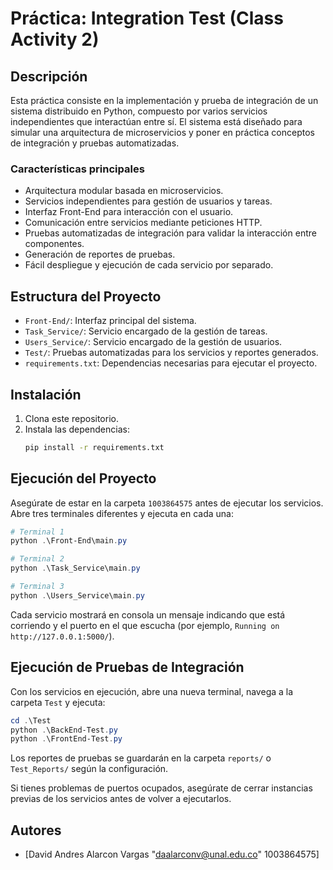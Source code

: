 # Práctica: Integration Test (Class Activity 2)

## Descripción
Esta práctica consiste en la implementación y prueba de integración de un sistema distribuido en Python, compuesto por varios servicios independientes que interactúan entre sí. El sistema está diseñado para simular una arquitectura de microservicios y poner en práctica conceptos de integración y pruebas automatizadas.

### Características principales
- Arquitectura modular basada en microservicios.
- Servicios independientes para gestión de usuarios y tareas.
- Interfaz Front-End para interacción con el usuario.
- Comunicación entre servicios mediante peticiones HTTP.
- Pruebas automatizadas de integración para validar la interacción entre componentes.
- Generación de reportes de pruebas.
- Fácil despliegue y ejecución de cada servicio por separado.

## Estructura del Proyecto
- `Front-End/`: Interfaz principal del sistema.
- `Task_Service/`: Servicio encargado de la gestión de tareas.
- `Users_Service/`: Servicio encargado de la gestión de usuarios.
- `Test/`: Pruebas automatizadas para los servicios y reportes generados.
- `requirements.txt`: Dependencias necesarias para ejecutar el proyecto.

## Instalación
1. Clona este repositorio.
2. Instala las dependencias:
   ```bash
   pip install -r requirements.txt
   ```

## Ejecución del Proyecto
Asegúrate de estar en la carpeta `1003864575` antes de ejecutar los servicios. Abre tres terminales diferentes y ejecuta en cada una:

```powershell
# Terminal 1
python .\Front-End\main.py

# Terminal 2
python .\Task_Service\main.py

# Terminal 3
python .\Users_Service\main.py
```

Cada servicio mostrará en consola un mensaje indicando que está corriendo y el puerto en el que escucha (por ejemplo, `Running on http://127.0.0.1:5000/`).

## Ejecución de Pruebas de Integración
Con los servicios en ejecución, abre una nueva terminal, navega a la carpeta `Test` y ejecuta:

```powershell
cd .\Test
python .\BackEnd-Test.py
python .\FrontEnd-Test.py
```

Los reportes de pruebas se guardarán en la carpeta `reports/` o `Test_Reports/` según la configuración.

Si tienes problemas de puertos ocupados, asegúrate de cerrar instancias previas de los servicios antes de volver a ejecutarlos.

## Autores
- [David Andres Alarcon Vargas "daalarconv@unal.edu.co" 1003864575]
